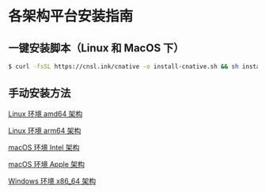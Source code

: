 # 各架构平台安装指南

## 一键安装脚本（Linux 和 MacOS 下）
```sh
$ curl -fsSL https://cnsl.ink/cnative -o install-cnative.sh && sh install-cnative.sh
```

## 手动安装方法
[Linux 环境 amd64 架构](/docs/install-linux-amd64)

[Linux 环境 arm64 架构](/docs/install-linux-arm64)

[macOS 环境 Intel 架构](/docs/install-macos-amd64)

[macOS 环境 Apple 架构](/docs/install-macos-arm64)

[Windows 环境 x86_64 架构](/docs/install-windows-amd64)

